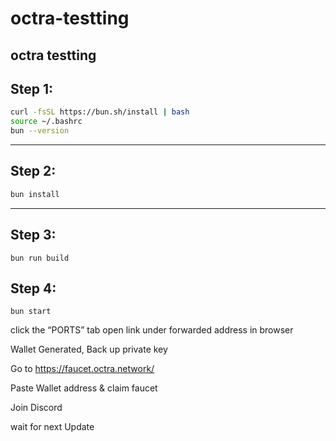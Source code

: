 # octra-testting
octra testting
---------------------------

## Step 1:
````bash
curl -fsSL https://bun.sh/install | bash
source ~/.bashrc
bun --version
````
-----------------------
##  Step 2:
````bash
bun install
````
-----------------------------

## Step 3:
````
bun run build
````

## Step 4:
```
bun start
```
click the “PORTS” tab open link under forwarded address in browser

Wallet Generated, Back up private key

Go to https://faucet.octra.network/

Paste Wallet address & claim faucet

Join Discord 

wait for next Update

